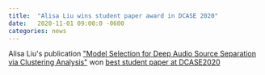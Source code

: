 ```yaml
---
title:  "Alisa Liu wins student paper award in DCASE 2020"
date:   2020-11-01 09:00:0 -0600
categories: news 
---
```

Alisa Liu's publication ["Model Selection for Deep Audio Source Separation via Clustering Analysis"](/publications) won [best student paper at DCASE2020](http://dcase.community/articles/dcase2020-best-paper-awards)
